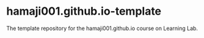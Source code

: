 # hamaji001.github.io-template
The template repository for the hamaji001.github.io course on Learning Lab.
